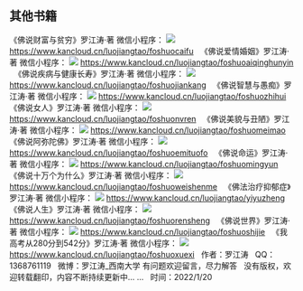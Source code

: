 ## 其他书籍
《佛说财富与贫穷》罗江涛·著
微信小程序：
![](images/佛说财富与贫穷.jpg)
https://www.kancloud.cn/luojiangtao/foshuocaifu
&nbsp;
《佛说爱情婚姻》罗江涛·著
微信小程序：
![](images/佛说爱情婚姻.jpg)
https://www.kancloud.cn/luojiangtao/foshuoaiqinghunyin
&nbsp;
《佛说疾病与健康长寿》罗江涛·著
微信小程序：
![](images/佛说疾病与健康长寿.jpg)
https://www.kancloud.cn/luojiangtao/foshuojiankang
&nbsp;
《佛说智慧与愚痴》罗江涛·著
微信小程序：
![](images/佛说智慧与愚痴.jpg)
https://www.kancloud.cn/luojiangtao/foshuozhihui
&nbsp;
《佛说女人》罗江涛·著
微信小程序：
![](images/佛说女人.jpg)
https://www.kancloud.cn/luojiangtao/foshuonvren
&nbsp;
《佛说美貌与丑陋》罗江涛·著
微信小程序：
![](images/佛说美貌与丑陋.jpg)
https://www.kancloud.cn/luojiangtao/foshuomeimao
&nbsp;
《佛说阿弥陀佛》罗江涛·著
微信小程序：
![](images/佛说阿弥陀佛.jpg)
https://www.kancloud.cn/luojiangtao/foshuoemituofo
&nbsp;
《佛说命运》罗江涛·著
微信小程序：
![](images/佛说命运.jpg)
https://www.kancloud.cn/luojiangtao/foshuomingyun
&nbsp;
《佛说十万个为什么》罗江涛·著
微信小程序：
![](images/佛说十万个为什么.jpg)
https://www.kancloud.cn/luojiangtao/foshuoweishenme
&nbsp;
《佛法治疗抑郁症》罗江涛·著
微信小程序：
![](images/佛法治疗抑郁症.jpg)
https://www.kancloud.cn/luojiangtao/yiyuzheng
&nbsp;
《佛说人生》罗江涛·著
微信小程序：
![](images/佛说人生.jpg)
https://www.kancloud.cn/luojiangtao/foshuorensheng
&nbsp;
《佛说世界》罗江涛·著
微信小程序：
![](images/佛说世界.jpg)
https://www.kancloud.cn/luojiangtao/foshuoshijie
&nbsp;
《我高考从280分到542分》罗江涛·著
微信小程序：
![](images/我高考从280分到542分.jpg)
https://www.kancloud.cn/luojiangtao/foshuoxuexi
&nbsp;
作者：罗江涛
&nbsp;
QQ：1368761119
&nbsp;
微博：罗江涛_西南大学
有问题欢迎留言，尽力解答
&nbsp;
没有版权，欢迎转载翻印，内容不断持续更新中... ...
&nbsp;
时间：2022/1/20